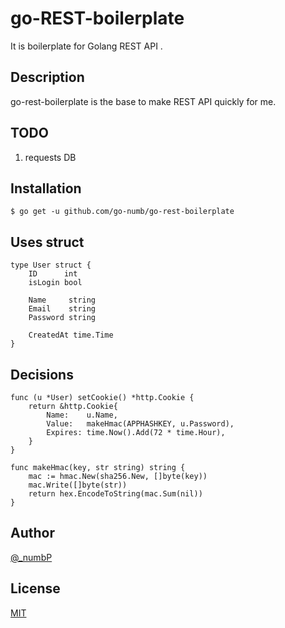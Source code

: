 # go-REST-boilerplate

It is boilerplate for Golang REST API .

## Description

go-rest-boilerplate is the base to make REST API quickly for me.

## TODO
1. requests DB


## Installation

```
$ go get -u github.com/go-numb/go-rest-boilerplate
```


## Uses struct
```
type User struct {
    ID      int
	isLogin bool

	Name     string
	Email    string
	Password string

	CreatedAt time.Time
}
```

## Decisions
```
func (u *User) setCookie() *http.Cookie {
	return &http.Cookie{
		Name:    u.Name,
		Value:   makeHmac(APPHASHKEY, u.Password),
		Expires: time.Now().Add(72 * time.Hour),
	}
}

func makeHmac(key, str string) string {
	mac := hmac.New(sha256.New, []byte(key))
	mac.Write([]byte(str))
	return hex.EncodeToString(mac.Sum(nil))
}
```

## Author

[@_numbP](https://twitter.com/_numbP)

## License

[MIT](https://github.com/go-numb/go-rest-boilerplate/blob/master/LICENSE)